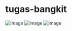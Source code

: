 # tugas-bangkit

![image](https://github.com/user-attachments/assets/f64a4791-6a35-49c8-9d2b-f0057029203a)
![image](https://github.com/user-attachments/assets/307a7f0f-c341-4bd9-b669-fa40495a8676)
![image](https://github.com/user-attachments/assets/d58872e4-8fc4-4737-8748-415b1d956d71)


